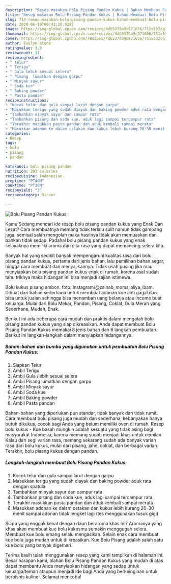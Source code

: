 ```yaml
---
description: "Resep masakan Bolu Pisang Pandan Kukus | Bahan Membuat Bolu Pisang Pandan Kukus Yang Mudah Dan Praktis"
title: "Resep masakan Bolu Pisang Pandan Kukus | Bahan Membuat Bolu Pisang Pandan Kukus Yang Mudah Dan Praktis"
slug: 714-resep-masakan-bolu-pisang-pandan-kukus-bahan-membuat-bolu-pisang-pandan-kukus-yang-mudah-dan-praktis
date: 2020-06-19T00:43:20.028Z
image: https://img-global.cpcdn.com/recipes/4d65370a9c971656/751x532cq70/bolu-pisang-pandan-kukus-foto-resep-utama.jpg
thumbnail: https://img-global.cpcdn.com/recipes/4d65370a9c971656/751x532cq70/bolu-pisang-pandan-kukus-foto-resep-utama.jpg
cover: https://img-global.cpcdn.com/recipes/4d65370a9c971656/751x532cq70/bolu-pisang-pandan-kukus-foto-resep-utama.jpg
author: Evelyn Stone
ratingvalue: 3.9
reviewcount: 11
recipeingredient:
- " Telur"
- " Terigu"
- " Gula lebih sesuai selera"
- " Pisang  lumatkan dengan garpu"
- " Minyak sayur"
- " Soda kue"
- " Baking powder"
- " Pasta pandan"
recipeinstructions:
- "Kocok telur dan gula sampai larut dengan garpu"
- "Masukkan terigu yang sudah diayak dan baking powder aduk rata dengan spatula"
- "Tambahkan minyak sayur dan campur rata"
- "Tambahkan pisang dan soda kue, aduk lagi sampai tercampur rata"
- "Terakhir masukkan pasta pandan dan aduk kembali sampai merata"
- "Masukkan adonan ke dalam cetakan dan kukus lebih kurang 20-30 menit sampai adonan tidak lengket lagi (tes menggunakan tusuk gigi)"
categories:
- Resep
tags:
- bolu
- pisang
- pandan

katakunci: bolu pisang pandan 
nutrition: 203 calories
recipecuisine: Indonesian
preptime: "PT40M"
cooktime: "PT30M"
recipeyield: "3"
recipecategory: Dinner

---
```



![Bolu Pisang Pandan Kukus](https://img-global.cpcdn.com/recipes/4d65370a9c971656/751x532cq70/bolu-pisang-pandan-kukus-foto-resep-utama.jpg)

Kamu Sedang mencari ide resep bolu pisang pandan kukus yang Enak Dan Lezat? Cara membuatnya memang tidak terlalu sulit namun tidak gampang juga. semisal salah mengolah maka hasilnya tidak akan memuaskan dan bahkan tidak sedap. Padahal bolu pisang pandan kukus yang enak selayaknya memiliki aroma dan cita rasa yang dapat memancing selera kita.

Banyak hal yang sedikit banyak mempengaruhi kualitas rasa dari bolu pisang pandan kukus, pertama dari jenis bahan, lalu pemilihan bahan segar, hingga cara membuat dan menyajikannya. Tidak usah pusing jika mau menyiapkan bolu pisang pandan kukus enak di rumah, karena asal sudah tahu triknya maka hidangan ini bisa menjadi sajian istimewa.

Bolu kukus pisang ambon. foto: Instagram/@zainab_moms_aliya_ibam. Dibuat dari bahan sederhana untuk membuat adonan kue anti gagal dan bisa untuk jualan sehingga bisa menambah uang belanja atau income buat keluarga. Mulai dari Bolu Mekar, Pandan, Pisang, Coklat, Gula Merah yang Sederhana, Mudah, Enak.


Berikut ini ada beberapa cara mudah dan praktis dalam mengolah bolu pisang pandan kukus yang siap dikreasikan. Anda dapat membuat Bolu Pisang Pandan Kukus memakai 8 jenis bahan dan 6 langkah pembuatan. Berikut ini langkah-langkah dalam menyiapkan hidangannya.

<!--inarticleads1-->

##### Bahan-bahan dan bumbu yang digunakan untuk pembuatan Bolu Pisang Pandan Kukus:

1. Siapkan  Telur
1. Ambil  Terigu
1. Ambil  Gula /lebih sesuai selera
1. Ambil  Pisang  lumatkan dengan garpu
1. Ambil  Minyak sayur
1. Ambil  Soda kue
1. Ambil  Baking powder
1. Ambil  Pasta pandan


Bahan-bahan yang diperlukan pun standar, tidak banyak dan tidak rumit. Cara membuat bolu pisang juga mudah dan sederhana, kebanyakan hanya butuh dikukus, cocok bagi Anda yang belum memiliki oven di rumah. Resep bolu kukus - Kue basah mungkin adalah sesuatu yang tidak asing bagi masyarakat Indonesia, karena memang sudah menjadi khas untuk cemilan Kalau dari segi varian rasa, memang sekarang sudah ada banyak varian rasa dari bolu kukus, mulai dari pisang, jahe, coklat, dan berbagai varian. Terakhir, bolu pisang kukus dengan pandan. 

<!--inarticleads2-->

##### Langkah-langkah membuat Bolu Pisang Pandan Kukus:

1. Kocok telur dan gula sampai larut dengan garpu
1. Masukkan terigu yang sudah diayak dan baking powder aduk rata dengan spatula
1. Tambahkan minyak sayur dan campur rata
1. Tambahkan pisang dan soda kue, aduk lagi sampai tercampur rata
1. Terakhir masukkan pasta pandan dan aduk kembali sampai merata
1. Masukkan adonan ke dalam cetakan dan kukus lebih kurang 20-30 menit sampai adonan tidak lengket lagi (tes menggunakan tusuk gigi)


Siapa yang enggak kenal dengan daun beraroma khas ini? Aromanya yang khas akan membuat kue bolu kukusmu semakin menggugah selera. Membuat kue bolu emang selalu mengasikan. Selain enak cara membuat kue bolu juga mudah untuk di kreasikan. Kue Bolu Pisang adalah salah satu kue bolu yang banyak digemari. 

Terima kasih telah menggunakan resep yang kami tampilkan di halaman ini. Besar harapan kami, olahan Bolu Pisang Pandan Kukus yang mudah di atas dapat membantu Anda menyiapkan hidangan yang sedap untuk keluarga/teman ataupun menjadi ide bagi Anda yang berkeinginan untuk berbisnis kuliner. Selamat mencoba!
